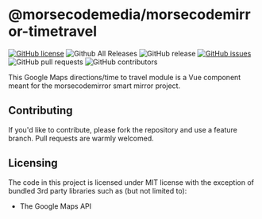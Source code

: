 # @morsecodemedia/morsecodemirror-timetravel

[![GitHub license](https://img.shields.io/github/license/morsecodemedia/morsecodemirror-timetravel.svg)](https://github.com/morsecodemedia/morsecodemirror-timetravel/blob/master/LICENSE) 
![Github All Releases](https://img.shields.io/github/downloads/morsecodemedia/morsecodemirror-timetravel/total.svg) 
![GitHub release](https://img.shields.io/github/release/morsecodemedia/morsecodemirror-timetravel.svg) 
[![GitHub issues](https://img.shields.io/github/issues/morsecodemedia/morsecodemirror-timetravel.svg)](https://github.com/morsecodemedia/morsecodemirror-timetravel/issues) 
![GitHub pull requests](https://img.shields.io/github/issues-pr/morsecodemedia/morsecodemirror-timetravel.svg) 
![GitHub contributors](https://img.shields.io/github/contributors/morsecodemedia/morsecodemirror-timetravel.svg)  

This Google Maps directions/time to travel module is a Vue component meant for the morsecodemirror smart mirror project.

## Contributing

If you'd like to contribute, please fork the repository and use a feature branch. Pull requests are warmly welcomed.

## Licensing

The code in this project is licensed under MIT license with the exception of
bundled 3rd party libraries such as (but not limited to):

* The Google Maps API

